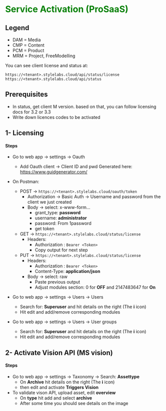 <h1 style="color:green">Service Activation (ProSaaS)</h1>

## Legend
- DAM = Media
- CMP = Content
- PCM = Product
- MRM = Project, FreeModelling
  
You can see client license and status at:
```
https://<tenant>.stylelabs.cloud/api/status/license
https://<tenant>.stylelabs.cloud/api/status
```

## Prerequisites
- In status, get client M version. based on that, you can follow licensing docs for 3.2 or 3.3
- Write down licences codes to be activated

## 1- Licensing

#### Steps
- Go to web app -> settings -> Oauth
  - Add Oauth client -> Client ID and pwd Generated here: https://www.guidgenerator.com/

- On Postman:
  - POST -> ```https://<tenant>.stylelabs.cloud/oauth/token```
    - Authorization -> Basic Auth -> Username and password from the client we just created
    - Body -> select: x-www-form... 
      - grant_type: **password**
      - username: **administrator**
      - password: From 1password 
      - get token
  - GET -> ```https://<tenant>.stylelabs.cloud/status/license```
    - Headers:
      - Authorization : ```Bearer <Token>```
      - Copy output for next step
  - PUT -> ```https://<tenant>.stylelabs.cloud/status/license```
    - Headers:
      - Authorization : ```Bearer <Token>```
      - Content-Type: **application/json**
    - Body -> select: raw
      - Paste previous output
      - Adjust modules section: 0 for **OFF** and 2147483647 for **On**

- Go to web app -> settings -> Users -> Users
  - Search for: **Superuser** and hit details on the right (The **i** icon)
  - Hit edit and add/remove corresponding modules

- Go to web app -> settings -> Users -> User groups
  - Search for: **Superuser** and hit details on the right (The **i** icon)
  - Hit edit and add/remove corresponding modules

## 2- Activate Vision API (MS vision)

#### Steps
- Go to web app -> settings -> Taxonomy -> Search: **Assettype**
  - On **Archive** hit details on the right (The **i** icon) 
  - then edit and activate **Triggers Vision**
- To validate vison API, upload asset, edit **overview**
  - On **type** hit add and select **archive**
  - After some time you should see details on the image